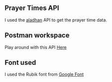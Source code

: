 ## Prayer Times API
I used the [aladhan](https://aladhan.com/prayer-times-api) API to get the prayer time data.

## Postman workspace
Play around with this API [Here](https://myteam-9796.postman.co/workspace/Prayer-Times-API-(aladhan)~33c3d14a-e5cc-4336-9e93-0536acd664bd/request/42523776-beb1f52a-2e58-484e-8b11-3e572b05d94b?action=share&source=copy-link&creator=42523776)

## Font used
I used the Rubik font from [Google Font](https://fonts.google.com/specimen/Rubik?preview.text=%D8%A7%D9%84%D9%81%D8%AC%D8%B1%20%D8%A7%D9%84%D8%B8%D9%87%D8%B1%20%D8%A7%D9%84%D9%85%D8%BA%D8%B1%D8%A8%20%D8%A7%D9%84%D8%B9%D8%B4%D8%A7%D8%A1&lang=ar_Arab&icon.size=24&icon.color=%23D9D9D9)